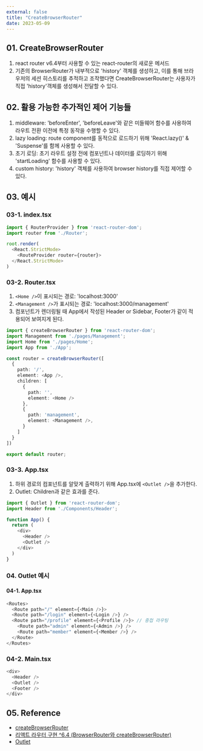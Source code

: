 ```yaml
---
external: false
title: "CreateBrowserRouter"
date: 2023-05-09
---
```


## 01. CreateBrowserRouter

 1. react router v6.4부터 사용할 수 있는 react-router의 새로운 메서드
 2. 기존의 BrowserRouter가 내부적으로 'history' 객체를 생성하고, 이를 통해 브라우저의 세션 히스토리를 추적하고 조작했다면 CreateBrowserRouter는 사용자가 직접 'history'객체를 생성해서 전달할 수 있다.

## 02. 활용 가능한 추가적인 제어 기능들

1. middleware: 'beforeEnter', 'beforeLeave'와 같은 미들웨어 함수를 사용하여 라우트 전환 이전에 특정 동작을 수행할 수 있다.
2. lazy loading: route component를 동적으로 로드하기 위해 'React.lazy()' & 'Suspense'를 함께 사용할 수 있다.
3. 초기 로딩: 초기 라우트 설정 전에 컴포넌트나 데이터를 로딩하기 위해 'startLoading' 함수를 사용할 수 있다.
4. custom history: 'history' 객체를 사용하여 browser history를 직접 제어할 수 있다.

## 03. 예시

### 03-1. index.tsx

```TypeScript
import { RouterProvider } from 'react-router-dom';
import router from './Router';

root.render(
  <React.StrictMode>
    <RouteProvider router={router}>
  </React.StrictMode>
)
```

### 03-2. Router.tsx

1. `<Home />`이 표시되는 경로: 'localhost:3000'
2. `<Management />`가 표시되는 경로: 'localhost:3000/management'
3. 컴포넌트가 렌더링될 때 App에서 작성된 Header or Sidebar, Footer가 같이 적용되어 보여지게 된다.

```TypeScript
import { createBrowserRouter } from 'react-router-dom';
import Management from './pages/Management';
import Home from './pages/Home';
import App from './App';

const router = createBrowserRouter([
  {
    path: '/',
    element: <App />,
    children: [
      {
        path: '',
        element: <Home />
      },
      {
        path: 'management',
        element: <Management />,
      }
    ]
  }
])

export default router;
```

### 03-3. App.tsx

1. 하위 경로의 컴포넌트를 알맞게 출력하기 위해 App.tsx에 `<Outlet />`을 추가한다.
2. Outlet: Children과 같은 효과를 준다.

```TypeScript
import { Outlet } from 'react-router-dom';
import Header from './Components/Header';

function App() {
  return (
    <div>
      <Header />
      <Outlet />
    </div>
  )
}
```

### 04. Outlet 예시

#### 04-1. App.tsx

```Typescript
<Routes>
  <Route path="/" element={<Main />}>
  <Route path="/login" element={<Login />} />
  <Route path="/profile" element={<Profile />}> // 중첩 라우팅
    <Route path="admin" element={<Admin />} />
    <Route path="member" element={<Member />} />
  </Route>
</Routes>
```

### 04-2. Main.tsx

```TypeScript
<div>
  <Header />
  <Outlet />
  <Footer />
</div>
```

## 05. Reference

- [createBrowserRouter](https://reactrouter.com/en/main/routers/create-browser-router)
- [리액트 라우터 구현 ^6.4 (BrowserRouter와 createBrowserRouter)](https://velog.io/@rmaomina/react-router-createBrowerRouter)
- [Outlet](https://reactrouter.com/en/6.11.1/components/outlet)
